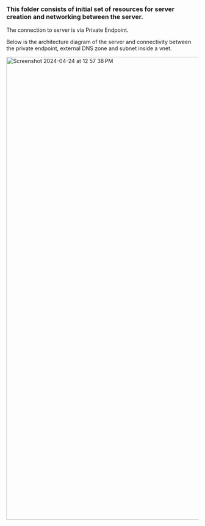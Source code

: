 ### This folder consists of initial set of resources for server creation and networking between the server.

The connection to server is via Private Endpoint.

Below is the architecture diagram of the server and connectivity between the private endpoint, external DNS zone and subnet inside a vnet.

<img width="1211" alt="Screenshot 2024-04-24 at 12 57 38 PM" src="https://github.com/kushalks/postgresql-db-azure/assets/36989677/6c2390f8-956f-4f2d-88ad-2425378cabf7">
